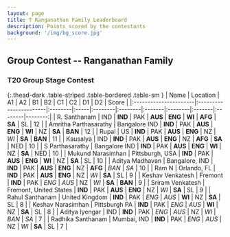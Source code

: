 ```yaml
---
layout: page
title: T Ranganathan Family Leaderboard
description: Points scored by the contestants
background: '/img/bg_score.jpg'
---
```

<link href="https://maxcdn.bootstrapcdn.com/bootstrap/3.3.6/css/bootstrap.min.css" rel="stylesheet" />
<script src="https://maxcdn.bootstrapcdn.com/bootstrap/3.3.6/js/bootstrap.min.js"></script>

## Group Contest -- Ranganathan Family

### T20 Group Stage Contest 

{:.thead-dark .table-striped .table-bordered .table-sm }
| Name                  | Location               | A1      | A2   | B1      | B2      | C1     | C2      | D1     | D2      |   Score |
|:----------------------|:-----------------------|:--------|:-----|:--------|:--------|:-------|:--------|:-------|:--------|--------:|
| R. Santhanam          | IND                    | **IND** | PAK  | **AUS** | **ENG** | **WI** | **AFG** | **SA** | SL      |      12 |
| Amritha Parthasarathy | Bangalore IND          | **IND** | PAK  | **AUS** | **ENG** | **WI** | NZ      | **SA** | **BAN** |      12 |
| Rupal                 | US                     | **IND** | PAK  | **AUS** | **ENG** | NZ     | *WI*    | **SA** | **BAN** |      11 |
| Kausalya              | IND                    | **IND** | PAK  | **AUS** | **ENG** | NZ     | **AFG** | **SA** | NED     |      10 |
| S Parthasarathy       | Bangalore IND          | **IND** | PAK  | **AUS** | **ENG** | **WI** | NZ      | **SA** | NED     |      10 |
| Mukund Narasimhan     | Pittsburgh, USA        | **IND** | PAK  | **AUS** | **ENG** | **WI** | NZ      | **SA** | SL      |      10 |
| Aditya Madhavan       | Bangalore, IND         | **IND** | PAK  | **AUS** | **ENG** | NZ     | **AFG** | *BAN*  | *SA*    |      10 |
| Ram N                 | Orlando, FL            | **IND** | PAK  | **AUS** | **ENG** | NZ     | *WI*    | **SA** | SL      |       9 |
| Keshav Venkatesh      | Fremont                | **IND** | PAK  | *ENG*   | *AUS*   | NZ     | *WI*    | **SA** | **BAN** |       9 |
| Sriram Venkatesh      | Fremont, United States | **IND** | PAK  | **AUS** | **ENG** | NZ     | *WI*    | **SA** | SL      |       9 |
| Rahul Santhanam       | United Kingdom         | **IND** | PAK  | *ENG*   | *AUS*   | **WI** | NZ      | **SA** | SL      |       8 |
| Keshav Narasimhan     | Pittsburgh PA          | **IND** | PAK  | *ENG*   | *AUS*   | **WI** | NZ      | **SA** | SL      |       8 |
| Aditya Iyengar        | IND                    | **IND** | PAK  | *ENG*   | *AUS*   | NZ     | *WI*    | *BAN*  | *SA*    |       7 |
| Radhika Santhanam     | Mumbai, IND            | **IND** | PAK  | *ENG*   | *AUS*   | NZ     | *WI*    | **SA** | SL      |       7 |

 <br>


<br>
